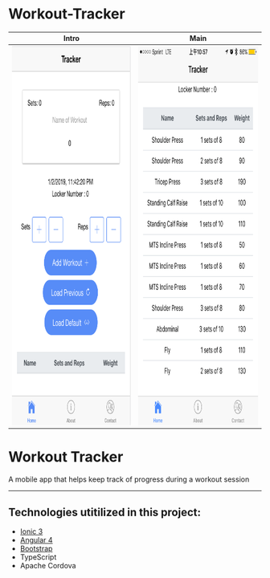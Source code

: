 # Workout-Tracker




Intro           |  Main
:-------------------------:|:-------------------------:
<img src="https://github.com/AndyUGA/Workout-Tracker/blob/master/WorkoutApp/img/mainMenu.png" width="1336" height="756"> | <img src="https://github.com/AndyUGA/Workout-Tracker/blob/master/WorkoutApp/img/workoutData.PNG" width="1336" height="756">

# Workout Tracker 

A mobile app that helps keep track of progress during a workout session 

------------------------------------------------------------------------------------------------------------------------------  

## Technologies utitilized in this project:
- [Ionic 3](https://ionicframework.com)
- [Angular 4](https://angular.io)
- [Bootstrap](https://getbootstrap.com) 
- TypeScript
- Apache Cordova 

